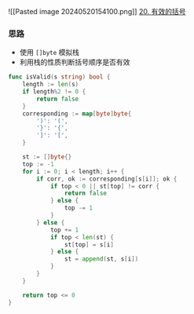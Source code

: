 ![[Pasted image 20240520154100.png]]
[20. 有效的括号](https://leetcode.cn/problems/valid-parentheses/)

### 思路
- 使用 `[]byte` 模拟栈
- 利用栈的性质判断括号顺序是否有效


```go
func isValid(s string) bool {
	length := len(s)
	if length%2 != 0 {
		return false
	}
	corresponding := map[byte]byte{
		')': '(',
		'}': '{',
		']': '[',
	}

	st := []byte{}
	top := -1
	for i := 0; i < length; i++ {
		if corr, ok := corresponding[s[i]]; ok {
			if top < 0 || st[top] != corr {
				return false
			} else {
				top -= 1
			}
		} else {
			top += 1
			if top < len(st) {
				st[top] = s[i]
			} else {
				st = append(st, s[i])
			}
		}
	}

	return top <= 0
}
```